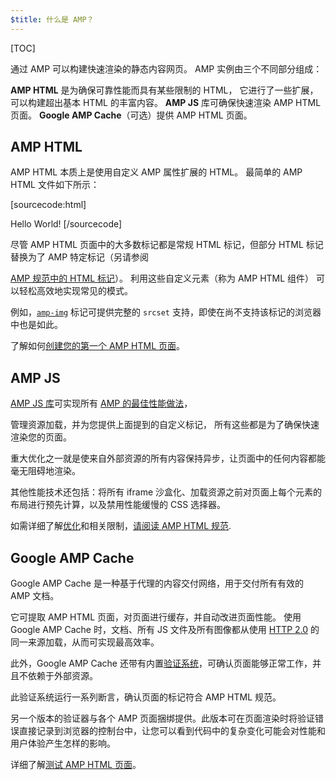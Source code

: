 ```yaml
---
$title: 什么是 AMP？
---
```

[TOC]

<amp-youtube
    data-videoid="lBTCB7yLs8Y"
    layout="responsive"
    width="480" height="270">
</amp-youtube>

通过 AMP 可以构建快速渲染的静态内容网页。
AMP 实例由三个不同部分组成：

**AMP HTML** 是为确保可靠性能而具有某些限制的 HTML，
它进行了一些扩展，可以构建超出基本 HTML 的丰富内容。
**AMP JS** 库可确保快速渲染 AMP HTML 页面。
**Google AMP Cache**（可选）提供 AMP HTML 页面。

## AMP HTML

AMP HTML 本质上是使用自定义 AMP 属性扩展的 HTML。
最简单的 AMP HTML 文件如下所示：

[sourcecode:html]
<!doctype html>
<html ⚡>
 <head>
   <meta charset="utf-8">
   <link rel="canonical" href="hello-world.html">
   <meta name="viewport" content="width=device-width,minimum-scale=1,initial-scale=1">
   <style amp-boilerplate>body{-webkit-animation:-amp-start 8s steps(1,end) 0s 1 normal both;-moz-animation:-amp-start 8s steps(1,end) 0s 1 normal both;-ms-animation:-amp-start 8s steps(1,end) 0s 1 normal both;animation:-amp-start 8s steps(1,end) 0s 1 normal both}@-webkit-keyframes -amp-start{from{visibility:hidden}to{visibility:visible}}@-moz-keyframes -amp-start{from{visibility:hidden}to{visibility:visible}}@-ms-keyframes -amp-start{from{visibility:hidden}to{visibility:visible}}@-o-keyframes -amp-start{from{visibility:hidden}to{visibility:visible}}@keyframes -amp-start{from{visibility:hidden}to{visibility:visible}}</style><noscript><style amp-boilerplate>body{-webkit-animation:none;-moz-animation:none;-ms-animation:none;animation:none}</style></noscript>
   <script async src="https://cdn.ampproject.org/v0.js"></script>
 </head>
 <body>Hello World!</body>
</html>
[/sourcecode]

尽管 AMP HTML 页面中的大多数标记都是常规 HTML 标记，但部分 HTML 标记替换为了 AMP 特定标记（另请参阅

[AMP 规范中的 HTML 标记](https://github.com/ampproject/amphtml/blob/master/spec/amp-html-format.md)）。
利用这些自定义元素（称为 AMP HTML 组件）
可以轻松高效地实现常见的模式。

例如，[`amp-img`](/docs/reference/amp-img.html) 标记可提供完整的 `srcset` 支持，即使在尚不支持该标记的浏览器中也是如此。

了解如何[创建您的第一个 AMP HTML 页面](/docs/get_started/create.html)。

## AMP JS

[AMP JS 库](https://github.com/ampproject/amphtml/tree/master/src)可实现所有 [AMP 的最佳性能做法](/docs/get_started/technical_overview.html)，

管理资源加载，并为您提供上面提到的自定义标记，
所有这些都是为了确保快速渲染您的页面。

重大优化之一就是使来自外部资源的所有内容保持异步，让页面中的任何内容都能毫无阻碍地渲染。

其他性能技术还包括：将所有 iframe 沙盒化、加载资源之前对页面上每个元素的布局进行预先计算，以及禁用性能缓慢的 CSS 选择器。

如需详细了解[优化](/docs/get_started/technical_overview.html)和相关限制，[请阅读 AMP HTML 规范](https://github.com/ampproject/amphtml/blob/master/spec/amp-html-format.md).

## Google AMP Cache

Google AMP Cache 是一种基于代理的内容交付网络，用于交付所有有效的 AMP 文档。

它可提取 AMP HTML 页面，对页面进行缓存，并自动改进页面性能。
使用 Google AMP Cache 时，文档、所有 JS 文件及所有图像都从使用
[HTTP 2.0](https://http2.github.io/) 的同一来源加载，从而可实现最高效率。


此外，Google AMP Cache 还带有内置[验证系统](https://github.com/ampproject/amphtml/tree/master/validator)，可确认页面能够正常工作，并且不依赖于外部资源。



此验证系统运行一系列断言，确认页面的标记符合 AMP HTML 规范。


另一个版本的验证器与各个 AMP 页面捆绑提供。此版本可在页面渲染时将验证错误直接记录到浏览器的控制台中，让您可以看到代码中的复杂变化可能会对性能和用户体验产生怎样的影响。



详细了解[测试 AMP HTML 页面](/docs/guides/validate.html)。